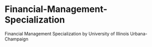 # Financial-Management-Specialization
Financial Management Specialization by University of Illinois Urbana-Champaign
